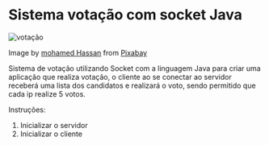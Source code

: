 # Sistema votação com socket Java

![votação](https://lh3.googleusercontent.com/JTtomwka6hPTJTVmRkHHutuisO4gJjrnIVLQD6MdRu9BvS0bvo76qnBifhaNKWi8dVIWtDC620eT4z8Md96ElO8rVa6B1MBs-wGKrn2zrs8-lscT9V231xaDpwqx5hm5CPbb8qQEdZGpzW_MQGjb7Ap8SG5H4oU9m0C_IJVecBTGZpakmz4rKuqmdEQrSwk9ZpG2o-ZkCAuDYgy99WG_qhxPyybgjrkJrcSxtct39YfXfD3IYr4QGH9Ow9UxU5vpao_AWCUs-bYuGecqy5mZeoVARHwLcNys-SYVmcYA4iEEUofkTXdfTz_HWawYdy3iSHuTTXKTBrsgKWLMUQ_Zp1I8r6CZMpoOJuHY5Wfgz1ui1C_hW8DUaLaOwwtKLG7T8BKO5in8IT7EyqBfG_M3WWgAITDHi614iqs7LEzYTKIKEDMjj4Fb2CLope5tuXgYmvTwf8MlY_TmDOyu9qcLvdifRPM4zvg8I90AJCYIgY5gcbL_g36MpFXllp7vlzoH8HWMHgM-dz06kbO1q771xu7LJ5uKEHUVzNF7sRgdnLr3T9rQzmvPeOC4WOjbCNSWrPVUdE8VB0RKyjAb_I2BPfV9wDgFDGeuDrlyfIMc8fmqkoIT_cqVrvhj3W_srInUdYpUHOTW_eLxR5fmShtD8oGF65ANDPVWSQqOUCX5Dmbn-yl5-20KOe0dNiS4znyCPVnnEhBL_8zvV1-guYFwuDD9vw=w508-h316-no)

Image by <a href="https://pixabay.com/users/mohamed_hassan-5229782/?utm_source=link-attribution&amp;utm_medium=referral&amp;utm_campaign=image&amp;utm_content=3569999">mohamed Hassan</a> from <a href="https://pixabay.com/?utm_source=link-attribution&amp;utm_medium=referral&amp;utm_campaign=image&amp;utm_content=3569999">Pixabay</a>

Sistema de votação utilizando Socket com a linguagem Java para criar uma aplicação que realiza votação, o cliente ao se conectar ao servidor receberá uma lista dos candidatos e realizará o voto, sendo permitido que cada ip realize 5 votos. 

Instruções:
1. Inicializar o servidor
2. Inicializar o cliente
